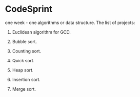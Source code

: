 CodeSprint
==========

one week - one algorithms or data structure.
The list of projects:

1) Euclidean algorithm for GCD.

2) Bubble sort.

3) Counting sort.

4) Quick sort.

5) Heap sort.

6) Insertion sort.

7) Merge sort.
